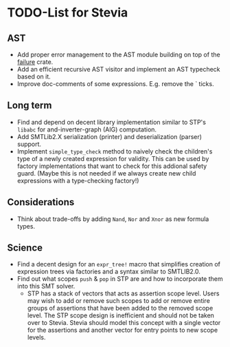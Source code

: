 # TODO-List for Stevia

## AST

- Add proper error management to the AST module building on top of the [failure](https://crates.io/crates/failure) crate.
- Add an efficient recursive AST visitor and implement an AST typecheck based on it.
- Improve doc-comments of some expressions. E.g. remove the ` ticks. 

## Long term

- Find and depend on decent library implementation similar to STP's `libabc` for and-inverter-graph (AIG) computation.
- Add SMTLib2.X serialization (printer) and deserialization (parser) support.
- Implement `simple_type_check` method to naively check the children's type of a newly created expression for validity. This can be used by factory implementations that want to check for this addional safety guard. (Maybe this is not needed if we always create new child expressions with a type-checking factory!)

## Considerations

- Think about trade-offs by adding `Nand`, `Nor` and `Xnor` as new formula types.

## Science

- Find a decent design for an `expr_tree!` macro that simplifies creation of expression trees via factories and a syntax similar to SMTLIB2.0.
- Find out what scopes `push` & `pop` in STP are and how to incorporate them into this SMT solver.
	- STP has a stack of vectors that acts as assertion scope level. Users may wish to add or remove such scopes to add or remove entire
	   groups of assertions that have been added to the removed scope level. The STP scope design is inefficient and should not be taken over to Stevia. Stevia should model this concept with a single vector for the assertions and another vector for entry points to new scope levels.
